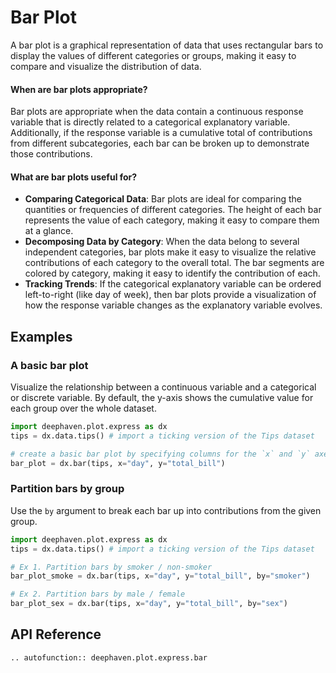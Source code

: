 # Bar Plot

A bar plot is a graphical representation of data that uses rectangular bars to display the values of different categories or groups, making it easy to compare and visualize the distribution of data.

#### When are bar plots appropriate?

Bar plots are appropriate when the data contain a continuous response variable that is directly related to a categorical explanatory variable. Additionally, if the response variable is a cumulative total of contributions from different subcategories, each bar can be broken up to demonstrate those contributions.

#### What are bar plots useful for?

- **Comparing Categorical Data**: Bar plots are ideal for comparing the quantities or frequencies of different categories. The height of each bar represents the value of each category, making it easy to compare them at a glance.
- **Decomposing Data by Category**: When the data belong to several independent categories, bar plots make it easy to visualize the relative contributions of each category to the overall total. The bar segments are colored by category, making it easy to identify the contribution of each.
- **Tracking Trends**: If the categorical explanatory variable can be ordered left-to-right (like day of week), then bar plots provide a visualization of how the response variable changes as the explanatory variable evolves.

## Examples

### A basic bar plot

Visualize the relationship between a continuous variable and a categorical or discrete variable. By default, the y-axis shows the cumulative value for each group over the whole dataset.

```python order=bar_plot,tips
import deephaven.plot.express as dx
tips = dx.data.tips() # import a ticking version of the Tips dataset

# create a basic bar plot by specifying columns for the `x` and `y` axes
bar_plot = dx.bar(tips, x="day", y="total_bill")
```

### Partition bars by group

Use the `by` argument to break each bar up into contributions from the given group.

```python order=bar_plot_smoke,bar_plot_sex,tips
import deephaven.plot.express as dx
tips = dx.data.tips() # import a ticking version of the Tips dataset

# Ex 1. Partition bars by smoker / non-smoker
bar_plot_smoke = dx.bar(tips, x="day", y="total_bill", by="smoker")

# Ex 2. Partition bars by male / female
bar_plot_sex = dx.bar(tips, x="day", y="total_bill", by="sex")
```

## API Reference
```{eval-rst}
.. autofunction:: deephaven.plot.express.bar
```